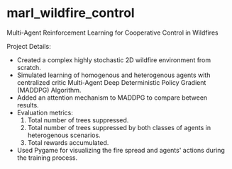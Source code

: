 # marl_wildfire_control
Multi-Agent Reinforcement Learning for Cooperative Control in Wildfires

Project Details:
  - Created a complex highly stochastic 2D wildfire environment from scratch.
  - Simulated learning of homogenous and heterogenous agents with centralized critic Multi-Agent Deep Deterministic Policy Gradient (MADDPG) Algorithm.
  - Added an attention mechanism to MADDPG to compare between results.
  - Evaluation metrics:
    1. Total number of trees suppressed.
    2. Total number of trees suppressed by both classes of agents in heterogenous scenarios.
    3. Total rewards accumulated.
  - Used Pygame for visualizing the fire spread and agents' actions during the training process.
